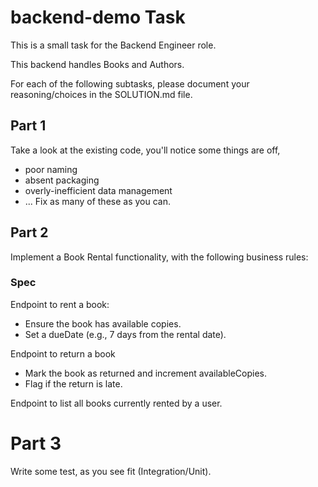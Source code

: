 # backend-demo Task

This is a small task for the Backend Engineer role.

This backend handles Books and Authors. 

For each of the following subtasks, 
please document your reasoning/choices in the SOLUTION.md file.


## Part 1 

Take a look at the existing code, you'll notice some things are off, 
- poor naming 
- absent packaging
- overly-inefficient data management
- ...
Fix as many of these as you can. 


## Part 2

Implement a Book Rental functionality, with the following business rules:

### Spec
Endpoint to rent a book:
- Ensure the book has available copies. 
- Set a dueDate (e.g., 7 days from the rental date).

Endpoint to return a book
- Mark the book as returned and increment availableCopies.
- Flag if the return is late.

Endpoint to list all books currently rented by a user.


# Part 3
Write some test, as you see fit (Integration/Unit). 